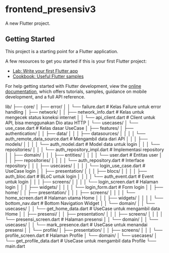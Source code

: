 # frontend_presensiv3

A new Flutter project.

## Getting Started

This project is a starting point for a Flutter application.

A few resources to get you started if this is your first Flutter project:

- [Lab: Write your first Flutter app](https://docs.flutter.dev/get-started/codelab)
- [Cookbook: Useful Flutter samples](https://docs.flutter.dev/cookbook)

For help getting started with Flutter development, view the
[online documentation](https://docs.flutter.dev/), which offers tutorials,
samples, guidance on mobile development, and a full API reference.


lib/
├── core/
│   ├── error/
│   │   └── failure.dart                # Kelas Failure untuk error handling
│   ├── network/
│   │   ├── network_info.dart           # Kelas untuk mengecek status koneksi internet
│   │   └── api_client.dart            # Client untuk API, bisa menggunakan Dio atau HTTP
│   └── usecases/
│       └── use_case.dart              # Kelas dasar UseCase
│
├── features/
│   ├── authentication/
│   │   ├── data/
│   │   │   ├── datasources/
│   │   │   │   └── auth_remote_data_source.dart   # Mengambil data dari API
│   │   │   ├── models/
│   │   │   │   └── auth_model.dart    # Model data untuk login
│   │   │   └── repositories/
│   │   │       └── auth_repository_impl.dart  # Implementasi repository
│   │   ├── domain/
│   │   │   ├── entities/
│   │   │   │   └── user.dart         # Entitas user
│   │   │   ├── repositories/
│   │   │   │   └── auth_repository.dart  # Interface repository
│   │   │   ├── usecases/
│   │   │   │   └── login_use_case.dart  # UseCase login
│   │   ├── presentation/
│   │   │   ├── blocs/
│   │   │   │   ├── auth_bloc.dart        # BLoC untuk login
│   │   │   │   └── auth_event.dart       # Event untuk login
│   │   │   ├── screens/
│   │   │   │   └── login_screen.dart     # Halaman login
│   │   │   ├── widgets/
│   │   │   │   └── login_form.dart       # Form login
│
│   ├── home/
│   │   ├── presentation/
│   │   │   ├── screens/
│   │   │   │   └── home_screen.dart     # Halaman utama Home
│   │   │   ├── widgets/
│   │   │   │   └── bottom_nav.dart      # Bottom Navigation Widget
│   │   └── domain/
│   │       └── usecases/
│   │           └── get_home_data.dart   # UseCase untuk mengambil data Home
│
│   ├── presensi/
│   │   ├── presentation/
│   │   │   ├── screens/
│   │   │   │   └── presensi_screen.dart # Halaman presensi
│   │   └── domain/
│   │       └── usecases/
│   │           └── mark_presence.dart   # UseCase untuk menandai presensi
│
│   └── profile/
│       ├── presentation/
│       │   ├── screens/
│       │   │   └── profile_screen.dart  # Halaman Profile
│       └── domain/
│           └── usecases/
│               └── get_profile_data.dart  # UseCase untuk mengambil data Profile
└── main.dart
